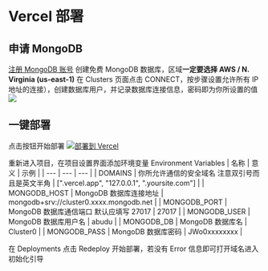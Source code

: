 # Vercel 部署
## 申请 MongoDB 
[注册 MongoDB 账号](https://www.mongodb.com/cloud/atlas/register) 创建免费 MongoDB 数据库，区域**一定要选择 AWS / N. Virginia (us-east-1)** 在 Clusters 页面点击 CONNECT，按步骤设置允许所有 IP 地址的连接），创建数据库用户，并记录数据库连接信息，密码即为你所设置的值
![](https://user-images.githubusercontent.com/51912589/140946317-bafeac24-fe3f-408b-927a-ca9a88168fa8.png)
## 一键部署
点击按钮开始部署 
[![部署到 Vercel](https://vercel.com/button)](https://vercel.com/new/clone?repository-url=https://github.com/am-abudu/Qexo)

重新进入项目，在项目设置界面添加环境变量 Environment Variables
| 名称 | 意义 | 示例 |
| --- | --- | --- |
| DOMAINS | 你所允许通信的安全域名 注意双引号而且是英文半角 | [".vercel.app", "127.0.0.1", ".yoursite.com"] |
| MONGODB_HOST | MongoDB 数据库连接地址 | mongodb+srv://cluster0.xxxx.mongodb.net |
| MONGODB_PORT | MongoDB 数据库通信端口 默认应填写 27017 | 27017 |
| MONGODB_USER | MongoDB 数据库用户名 | abudu |
| MONGODB_DB | MongoDB 数据库名 | Cluster0 |
| MONGODB_PASS | MongoDB 数据库密码 | JWo0xxxxxxxx |

在 Deployments 点击 Redeploy 开始部署，若没有 Error 信息即可打开域名进入初始化引导
